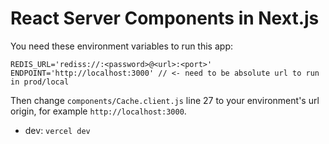 # React Server Components in Next.js

You need these environment variables to run this app:

```
REDIS_URL='rediss://:<password>@<url>:<port>'
ENDPOINT='http://localhost:3000' // <- need to be absolute url to run in prod/local
```

Then change `components/Cache.client.js` line 27 to your environment's url origin, for example `http://localhost:3000`.

- dev: `vercel dev`
